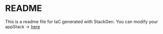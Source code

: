 # README
This is a readme file for IaC generated with StackGen.
You can modify your appStack -> [here](http://main.dev.stackgen.com/appstacks/ede30642-e7d3-40f7-8a31-0eae4e7d9ad5)
